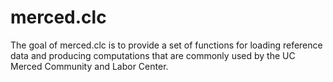 
<!-- README.md is generated from README.Rmd. Please edit that file -->

# merced.clc

The goal of merced.clc is to provide a set of functions for loading
reference data and producing computations that are commonly used by the
UC Merced Community and Labor Center.
